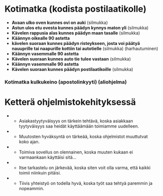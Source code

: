 # Kotimatka (kodista postilaatikolle)

- **Avaan ulko oven kunnes ovi on auki** (silmukka)
- **Astun ulos etu ovesta kunnes päädyn kynnys maton yli** (silmukka)
- **Kävelen rappusia alas kunnes päädyn maan tasalle** (silmukka)
- **Käännyn oikealle 90 astetta**
- **kävelen suoraan kunnes päädyn risteykseen, josta voi päätyä nauuprille tai naapurille kottiin tai autotielle** (silmukka) (harhautuminen)
- **Käännyn vasemmalle 90 astetta**
- **Kävelen suoraan kunnes auto tie tulee vastaan** (silmukka)
- **Käännyn vasemmalle 90 astetta**
- **Kävelen suoraan kunnes päädyn postilaatikoille** (silmukka)

### Kotimatka kulkukeino (apostolinkyyti) (aliohjelma)

# Ketterä ohjelmistokehityksessä

* * Asiakastyytyväisyys on tärkein tehtävä, koska asiakkaan tyytyväisyys saa heidät käyttäämään toimiamme uudelleen.
* * Muutosten hyväksyntä on tärkeää, koska ohjelmistot muuttutvat koko ajan.
* * Toimiva sovellus on olennainen, koska muuten kukaan ei varmaankaan käyttäisi sitä...
* * Itse tarkastelu on järkevää, koska siten voit olla varma, että kaikki toimii niinkuin pitäisi.
* * Tiivis yhteistyö on todella hyvä, koska työt saa tehtyä paremmin ja nopeammin.